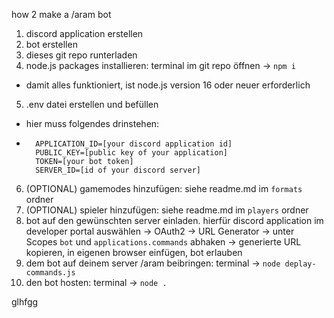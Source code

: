 how 2 make a /aram bot

1. discord application erstellen
2. bot erstellen
3. dieses git repo runterladen
4. node.js packages installieren: terminal im git repo öffnen -> `npm i`
- damit alles funktioniert, ist node.js version 16 oder neuer erforderlich
5. .env datei erstellen und befüllen
- hier muss folgendes drinstehen:
- ```
    APPLICATION_ID=[your discord application id]
    PUBLIC_KEY=[public key of your application]
    TOKEN=[your bot token]
    SERVER_ID=[id of your discord server]
    ```
6. (OPTIONAL) gamemodes hinzufügen: siehe readme.md im `formats` ordner
7. (OPTIONAL) spieler hinzufügen: siehe readme.md im `players` ordner
8. bot auf den gewünschten server einladen. hierfür discord application im developer portal auswählen -> OAuth2 -> URL Generator -> unter Scopes `bot` und `applications.commands` abhaken -> generierte URL kopieren, in eigenen browser einfügen, bot erlauben
9. dem bot auf deinem server /aram beibringen: terminal -> `node deplay-commands.js`
10. den bot hosten: terminal -> `node .`

glhfgg
